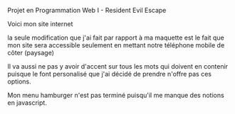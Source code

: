 Projet en Programmation Web I - Resident Evil Escape

Voici mon site internet

la seule modification que j'ai fait par rapport à ma maquette est le fait que mon site sera accessible seulement en mettant notre téléphone mobile de côter (paysage)

Il va aussi ne pas y avoir d'accent sur tous les mots qui doivent en contenir puisque le font personalisé que j'ai décidé de prendre n'offre pas ces options.

Mon menu hamburger n'est pas terminé puisqu'il me manque des notions en javascript.
